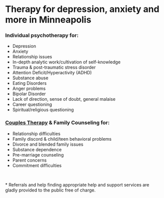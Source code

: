 # Therapy for depression, anxiety and more in Minneapolis

### Individual psychotherapy for:

* Depression
* Anxiety
* Relationship issues
* In-depth analytic work/cultivation of self-knowledge
* Trauma & post-traumatic stress disorder
* Attention Deficit/Hyperactivity (ADHD)
* Substance abuse
* Eating Disorders
* Anger problems
* Bipolar Disorder
* Lack of direction, sense of doubt, general malaise
* Career questioning
* Spiritual/religious questioning

### [Couples Therapy](/couplestherapy.html) & Family Counseling for:

* Relationship difficulties
* Family discord & child/teen behavioral problems
* Divorce and blended family issues
* Substance dependence
* Pre-marriage counseling
* Parent concerns
* Commitment difficulties

&nbsp;

\* Referrals and help finding appropriate help and support services are gladly provided to the public free of charge.
